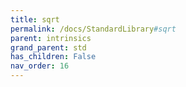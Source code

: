```yaml
---
title: sqrt
permalink: /docs/StandardLibrary#sqrt
parent: intrinsics
grand_parent: std
has_children: False
nav_order: 16
---
```

